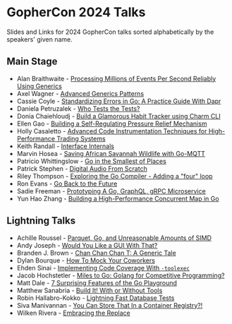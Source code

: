 # GopherCon 2024 Talks

Slides and Links for 2024 GopherCon talks sorted alphabetically by the speakers' given name.

## Main Stage

- Alan Braithwaite - [Processing Millions of Events Per Second Reliably Using Generics](AlanBraithwaite-ProcessingMillionsOfEventsPerSecondReliablyUsingGenerics/README.md)
- Axel Wagner - [Advanced Generics Patterns](./AxelWagner-AdvancedGenericsPatterns/README.md)
- Cassie Coyle - [Standardizing Errors in Go: A Practice Guide With Dapr](./CassieCoyle-StandardizingErrorsInGo-APracticalGuideWithDapr/README.md)
- Daniela Petruzalek - [Who Tests the Tests?](./DanielaPetruzalek-WhoTestsTheTests/README.md)
- Donia Chaiehloudj - [Build a Glamorous Habit Tracker using Charm CLI](./DoniaChaiehloudj-BuildAGlamourousHabitTrackerWithCharmCLI/README.md)
- Ellen Gao - [Building a Self-Regulating Pressure Relief Mechanism](./EllenGao-BuildingASelfRegulatingPressureReliefMechanism/README.md)
- Holly Casaletto - [Advanced Code Instrumentation Techniques for High-Performance Trading Systems](./HollyCasaletto-AdvancedCodeInstrumentationTechniquesForHighPerformanceTradingSystems/README.md)
- Keith Randall - [Interface Internals](./KeithRandall-InterfaceInternals/README.md)
- Marvin Hosea - [Saving African Savannah Wildlife with Go-MQTT](./MarvinHosea-SavingAfricanSavannahWildlifeWithGoMQTT/README.md)
- Patricio Whittingslow - [Go in the Smallest of Places](./PatricioWhittingslow-GoInTheSmallestOfPlaces/README.md)
- Patrick Stephen - [Digital Audio From Scratch](./PatrickStephen-DigitalAudioFromScratch/README.md)
- Riley Thompson - [Exploring the Go Compiler - Adding a "four" loop](./RileyThompson-ExploringTheGoCompiler-AddingAFourLoop/README.md)
- Ron Evans - [Go Back to the Future](./RonEvans-GoBackToTheFuture/README.md)
- Sadie Freeman - [Prototyping A Go, GraphQL, gRPC Microservice](./SadieFreeman-PrototypingAGoGraphQLgRPCMicroservice/README.md)
- Yun Hao Zhang - [Building a High-Performance Concurrent Map in Go](./YunHaoZhang-BuildingaHighPerformanceConcurrentMapInGo/YunHao%20Zhang%20-%20Building%20a%20High-Performance%20Concurrent%20Map%20in%20Go.pdf)

## Lightning Talks

- Achille Roussel - [Parquet, Go, and Unreasonable Amounts of SIMD](./AchilleRoussel-ParquetGoAndUnreasonableAmountsOfSIMD/README.md)
- Andy Joseph - [Would You Like a GUI With That?](./AndyJoseph-WouldYouLikeAGUIWithThat/README.md)
- Branden J. Brown - [Chan Chan Chan T: A Generic Tale](./BrandenJBrown-ChanChanChanT-AGenericTale/README.md)
- Dylan Bourque - [How To Mock Your Coworkers](./DylanBourque-HowToMockYourCoworkers/README.md)
- Ehden Sinai - [Implementing Code Coverage With `-toolexec`](./EhdenSinai-ImplementingCodeCoverageWithToolexec/README.md)
- Jacob Hochstetler - [Miles to Go: Golang for Competitive Programming?](./JacobHochstetler-MilesToGo/README.md)
- Matt Dale - [7 Surprising Features of the Go Playground](./MattDale-7SurprisingFeaturesOfTheGoPlayground/README.md)
- Matthew Sanabria - [Build It! With or Without Tools](./MatthewSanabria-BuildIt-WithOrWithoutTools/README.md)
- Robin Hallabro-Kokko - [Lightning Fast Database Tests](./RobinHallabroKokko-LightningFastDatabaseTests/README.md)
- Siva Manivannan - [You Can Store That In a Container Registry?!](./SivaManivannan-YouCanStoreThatInAContainerRegistry/README.md)
- Wilken Rivera - [Embracing the Replace](./WilkenRivera-Embracing-The-Replace/README.md)
